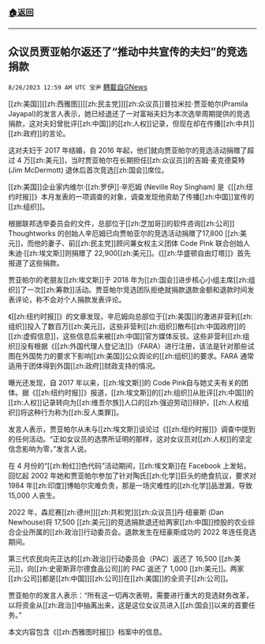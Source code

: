 ###  [:house:返回](README.md)
---


## 众议员贾亚帕尔返还了“推动中共宣传的夫妇”的竞选捐款
`8/26/2023 12:59 AM UTC 宝尹` [轉載自GNews](https://gnews.org/articles/1600141)


[[zh:美国]][[zh:西雅图]][[zh:民主党]][[zh:众议员]]普拉米拉·贾亚帕尔(Pramila Jayapal)的发言人表示，她已经退还了一对富裕夫妇为本次选举周期提供的竞选捐款，这对夫妇曾批评[[zh:中国]]的[[zh:人权]]记录，但现在却在传播[[zh:中共]][[zh:政府]]的言论。

这对夫妇于 2017 年结婚，自 2016 年起，他们就向贾亚帕尔的竞选活动捐赠了超过 4 万[[zh:美元]]，当时贾亚帕尔在长期担任[[zh:众议员]]的吉姆·麦克德莫特 (Jim McDermott) 退休后首次竞选[[zh:国会]]席位。

[[zh:美国]]企业家内维尔·[[zh:罗伊]]·辛厄姆 (Neville Roy Singham) 是《[[zh:纽约时报]]》本月发表的一项调查的对象，调查发现他资助了传播[[zh:中国]]宣传的[[zh:组织]]。

根据联邦选举委员会的文件，总部位于[[zh:芝加哥]]的软件咨询[[zh:公司]] Thoughtworks 的创始人辛厄姆已向贾帕亚尔的竞选活动捐赠了17,800 [[zh:美元]]，而他的妻子、前[[zh:民主党]]顾问兼女权主义团体 Code Pink 联合创始人朱迪·[[zh:埃文斯]]则捐赠了 22,900[[zh:美元]]。《[[zh:华盛顿自由灯塔]]》首先报道了这些捐款。

贾亚帕尔的老朋友[[zh:埃文斯]]于 2018 年为[[zh:国会]]进步核心小组主席[[zh:组织]]了一次[[zh:筹款]]活动。贾亚帕尔竞选团队拒绝就捐款退款金额和退款时间发表评论，称不会对个人捐款发表评论。

《[[zh:纽约时报]]》的文章发现，辛厄姆向总部位于[[zh:美国]]的激进非营利[[zh:组织]]投入了数百万[[zh:美元]]，这些非营利[[zh:组织]]散布[[zh:中国政府]]的[[zh:虚假信息]]，这些信息后来被[[zh:中国]]官方媒体反驳。这些非营利[[zh:组织]]没有根据《[[zh:外国代理人登记法]]》（FARA）进行注册，该法是针对那些试图在外国势力的要求下影响[[zh:美国]]公众舆论的[[zh:组织]]的要求。FARA 通常适用于团体得到外国[[zh:政府]]财政支持的情况。

曝光还发现，自 2017 年以来，[[zh:埃文斯]]的 Code Pink​​​​​​​​​​​​​​​​​​​​​​自与她丈夫有关的团体。据《[[zh:纽约时报]]》报道，[[zh:埃文斯]]的[[zh:组织]]从批评[[zh:中国]]的[[zh:人权]]记录转向为[[zh:维吾尔族]]人口的[[zh:强迫劳动]]辩护，[[zh:人权组织]]将这种行为称为[[zh:反人类罪]]。

发言人表示，贾亚帕尔从未与[[zh:埃文斯]]谈论过《[[zh:纽约时报]]》调查中提到的任何活动。“正如女议员的选票所证明的那样，这对女议员对[[zh:人权]]的坚定信念影响为零，”发言人说。

在 4 月份的“[[zh:粉红]]色代码”活动期间，[[zh:埃文斯]]在 Facebook 上发帖，回忆起 2002 年她和贾亚帕尔参加了针对陶氏[[zh:化学]]巨头的绝食抗议，要求对 1984 年[[zh:印度]]博帕尔灾难负责，那是一场灾难性的[[zh:化学]]品泄漏，导致 15,000 人丧生。 

2022 年，森尼赛[[zh:德州]][[zh:共和党]][[zh:众议员]]丹·纽豪斯 (Dan Newhouse)将 17,500 [[zh:美元]]的竞选捐款退还给两家[[zh:中国]]控股的农业综合企业所属的[[zh:政治]]行动委员会。退款发生在纽豪斯成功的 2022 年连任竞选期间。

第三代农民向先正达的[[zh:政治]]行动委员会（PAC）返还了 16,500 [[zh:美元]]，向[[zh:史密斯菲尔德食品公司]]的 PAC 返还了 1,000 [[zh:美元]]。两家[[zh:公司]]都是[[zh:中国]][[zh:公司]]在[[zh:美国]]的全资子[[zh:公司]]。

贾亚帕尔的发言人表示：“所有这一切再次表明，需要进行重大的竞选财务改革，以将资金从[[zh:政治]]中抽离出来，这是这位女议员进入[[zh:国会]]以来的首要任务。”

本文内容包含《[[zh:西雅图时报]]》档案中的信息。
